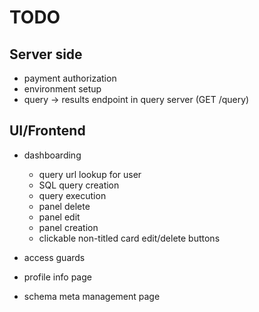 # TODO

## Server side

 * payment authorization
 * environment setup
 * query -> results endpoint in query server (GET /query)
 
## UI/Frontend

 * dashboarding
   * query url lookup for user
   * SQL query creation
   * query execution
   * panel delete
   * panel edit
   * panel creation
   * clickable non-titled card edit/delete buttons 

 * access guards
 * profile info page
 * schema meta management page